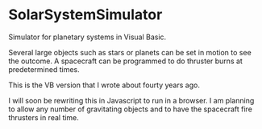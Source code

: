 # SolarSystemSimulator
Simulator for planetary systems in Visual Basic.

Several large objects such as stars or planets can be set in motion to see the outcome. A spacecraft can be programmed to do thruster burns at predetermined times.

This is the VB version that I wrote about fourty years ago.

I will soon be rewriting this in Javascript to run in a browser. I am planning to allow any number of gravitating objects and to have the spacecraft fire thrusters in real time.
